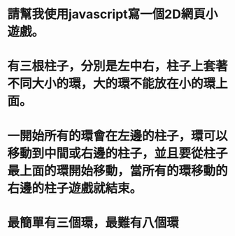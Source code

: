 # 請幫我使用javascript寫一個2D網頁小遊戲。
# 有三根柱子，分別是左中右，柱子上套著不同大小的環，大的環不能放在小的環上面。
# 一開始所有的環會在左邊的柱子，環可以移動到中間或右邊的柱子，並且要從柱子最上面的環開始移動，當所有的環移動的右邊的柱子遊戲就結束。
# 最簡單有三個環，最難有八個環
